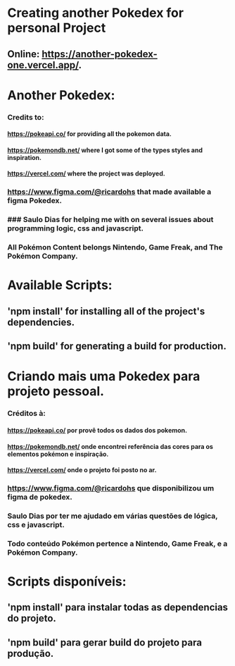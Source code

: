 # Creating another Pokedex for personal Project

## Online: https://another-pokedex-one.vercel.app/.

# Another Pokedex:

### Credits to:
#### https://pokeapi.co/ for providing all the pokemon data.
#### https://pokemondb.net/ where I got some of the types styles and inspiration.
#### https://vercel.com/ where the project was deployed.
### https://www.figma.com/@ricardohs that made available a figma Pokedex.
### ### Saulo Dias for helping me with on several issues about programming logic, css and javascript.
### All Pokémon Content belongs Nintendo, Game Freak, and The Pokémon Company.

# Available Scripts:

## 'npm install' for installing all of the project's dependencies.
## 'npm build' for generating a build for production.


# Criando mais uma Pokedex para projeto pessoal.

### Créditos à:
#### https://pokeapi.co/ por provê todos os dados dos pokemon.
#### https://pokemondb.net/ onde encontrei referência das cores para os elementos pokémon e inspiração.
#### https://vercel.com/ onde o projeto foi posto no ar.
### https://www.figma.com/@ricardohs que disponibilizou um figma de pokedex.
### Saulo Dias por ter me ajudado em várias questões de lógica, css e javascript.
### Todo conteúdo Pokémon pertence a Nintendo, Game Freak, e a Pokémon Company.

# Scripts disponíveis:
## 'npm install' para instalar todas as dependencias do projeto.
## 'npm build' para gerar build do projeto para produção.


